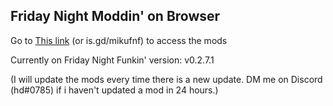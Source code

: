 ## Friday Night Moddin' on Browser ##

Go to [This link](hdboye.github.io/FnfModAttempt) (or is.gd/mikufnf) to access the mods

Currently on Friday Night Funkin' version: v0.2.7.1

(I will update the mods every time there is a new update. DM me on Discord (hd#0785) if i haven't updated a mod in 24 hours.)
